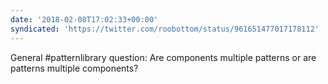```yaml
---
date: '2018-02-08T17:02:33+00:00'
syndicated: 'https://twitter.com/roobottom/status/961651477017178112'
---
```

General #patternlibrary question: Are components multiple patterns or are patterns multiple components?
